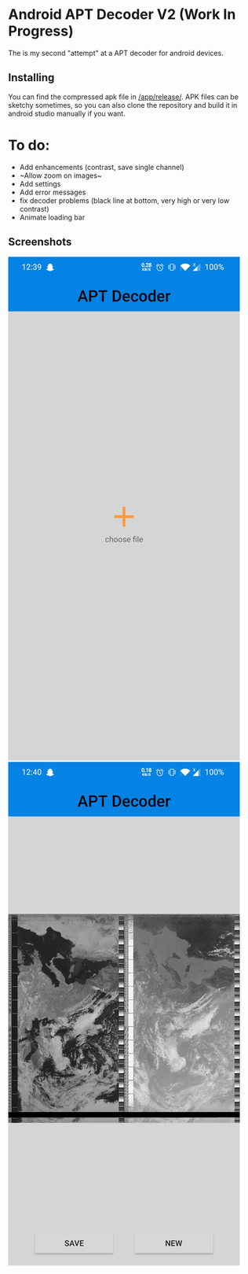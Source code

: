 # Android APT Decoder V2 (Work In Progress)
The is my second "attempt" at a APT decoder for android devices.

## Installing
You can find the compressed apk file in [/app/release/](https://github.com/Blobtoe/Android-APT-Decoder-V2/tree/main/app/release). APK files can be sketchy sometimes, so you can also clone the repository and build it in android studio manually if you want.

# To do:
  - Add enhancements (contrast, save single channel)
  - ~Allow zoom on images~
  - Add settings
  - Add error messages
  - fix decoder problems (black line at bottom, very high or very low contrast)
  - Animate loading bar

## Screenshots
![](https://raw.githubusercontent.com/Blobtoe/Android-APT-Decoder-V2/main/Screenshots/Screenshot_20201018-123932.jpg)
![](https://raw.githubusercontent.com/Blobtoe/Android-APT-Decoder-V2/main/Screenshots/Screenshot_20201018-124000.jpg)

